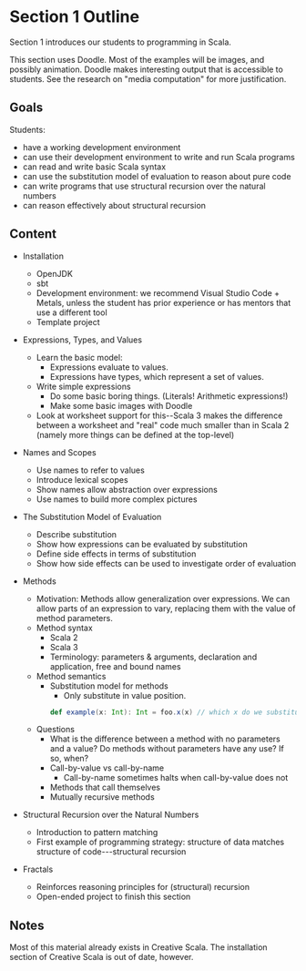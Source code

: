 # Section 1 Outline

Section 1 introduces our students to programming in Scala. 

This section uses Doodle. Most of the examples will be images, and possibly animation. Doodle makes interesting output that is accessible to students. See the research on "media computation" for more justification.


## Goals

Students:

- have a working development environment
- can use their development environment to write and run Scala programs
- can read and write basic Scala syntax
- can use the substitution model of evaluation to reason about pure code
- can write programs that use structural recursion over the natural numbers
- can reason effectively about structural recursion


## Content

- Installation
  - OpenJDK
  - sbt
  - Development environment: we recommend Visual Studio Code + Metals, unless the student has prior experience or has mentors that use a different tool
  - Template project

- Expressions, Types, and Values
  - Learn the basic model:
    - Expressions evaluate to values.
    - Expressions have types, which represent a set of values.
  - Write simple expressions
    - Do some basic boring things. (Literals! Arithmetic expressions!)
    - Make some basic images with Doodle
  - Look at worksheet support for this--Scala 3 makes the difference between a worksheet and "real" code much smaller than in Scala 2 (namely more things can be defined at the top-level)

- Names and Scopes
  - Use names to refer to values
  - Introduce lexical scopes
  - Show names allow abstraction over expressions
  - Use names to build more complex pictures

- The Substitution Model of Evaluation
  - Describe substitution
  - Show how expressions can be evaluated by substitution
  - Define side effects in terms of substitution
  - Show how side effects can be used to investigate order of evaluation

- Methods
  - Motivation: Methods allow generalization over expressions. We can allow parts of an expression to vary, replacing them with the value of method parameters.
  - Method syntax
    - Scala 2
    - Scala 3
    - Terminology: parameters & arguments, declaration and application, free and bound names
  - Method semantics
    - Substitution model for methods
      - Only substitute in value position. 
      ```scala
      def example(x: Int): Int = foo.x(x) // which x do we substitute?
      ```
  - Questions
    - What is the difference between a method with no parameters and a value? Do methods without parameters have any use? If so, when?
    - Call-by-value vs call-by-name
      - Call-by-name sometimes halts when call-by-value does not
    - Methods that call themselves
    - Mutually recursive methods

- Structural Recursion over the Natural Numbers
  - Introduction to pattern matching
  - First example of programming strategy: structure of data matches structure of code---structural recursion

- Fractals
  - Reinforces reasoning principles for (structural) recursion
  - Open-ended project to finish this section 


## Notes

Most of this material already exists in Creative Scala. The installation section of Creative Scala is out of date, however.

